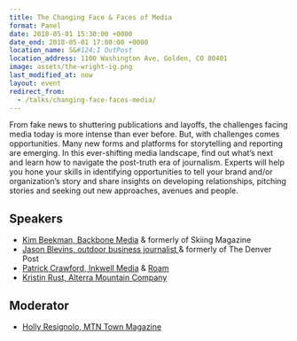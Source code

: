 ```yaml
---
title: The Changing Face & Faces of Media
format: Panel
date: 2018-05-01 15:30:00 +0000
date_end: 2018-05-01 17:00:00 +0000
location_name: S&#124;I OutPost
location_address: 1100 Washington Ave, Golden, CO 80401
image: assets/the-wright-ig.png
last_modified_at: now
layout: event
redirect_from:
  - /talks/changing-face-faces-media/
---
```

From fake news to shuttering publications and layoffs, the challenges facing media today is more intense than ever before. But, with challenges comes opportunities. Many new forms and platforms for storytelling and reporting are emerging. In this ever-shifting media landscape, find out what’s next and learn how to navigate the post-truth era of journalism. Experts will help you hone your skills in identifying opportunities to tell your brand and/or organization’s story and share insights on developing relationships, pitching stories and seeking out new approaches, avenues and people.

## Speakers

* [Kim Beekman, Backbone Media](http://www.backbonemedia.net/) & formerly of Skiing Magazine
* [Jason Blevins, outdoor business journalist ](https://twitter.com/jasonblevins?lang=en)& formerly of  The Denver Post
* [Patrick Crawford, Inkwell Media](https://inkwell.media/) & [Roam](https://roam.media/)
* [Kristin Rust, Alterra Mountain Company](https://www.alterramtnco.com/)

## Moderator

* [Holly Resignolo, MTN Town Magazine](http://mtntownmagazine.com/)
